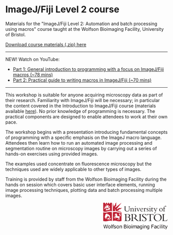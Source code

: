 ImageJ/Fiji Level 2 course
==========================

Materials for the "ImageJ/Fiji Level 2: Automation and batch processing using macros" course taught at the Wolfson Bioimaging Facility, University of Bristol.

[Download course materials (.zip) here](https://github.com/wbif-bristol/ImageJ-Fiji-Level-2-course/releases/download/v1.0.0/ImageJ-Fiji-Level-2-course_materials_1.0.0.zip)

----------
NEW! Watch on YouTube:
- [Part 1: General introduction to programming with a focus on ImageJ/Fiji macros (~78 mins)](https://youtu.be/L-iRP3rh_1U)
- [Part 2: Practical guide to writing macros in ImageJ/Fiji (~70 mins)]()
----------

This workshop is suitable for anyone acquiring microscopy data as part of their research. Familiarity with ImageJ/Fiji will be necessary; in particular the content covered in the Introduction to ImageJ/Fiji course (materials available [here](https://github.com/wbif-bristol/ImageJ-Fiji-Level-1-course)). No prior knowledge of programming is necessary. The practical components are designed to enable attendees to work at their own pace.

The workshop begins with a presentation introducing fundamental concepts of programming with a specific emphasis on the ImageJ macro language. Attendees then learn how to run an automated image processing and segmentation routine on microscopy images by carrying out a series of hands-on exercises using provided images.

The examples used concentrate on fluorescence microscopy but the techniques used are widely applicable to other types of images.

Training is provided by staff from the Wolfson Bioimaging Facility during the hands on session which covers basic user interface elements, running image processing techniques, plotting data and batch processing multiple images.

<img src="./Resources/wbif-colour-logo.png" width="200px" align="right">

